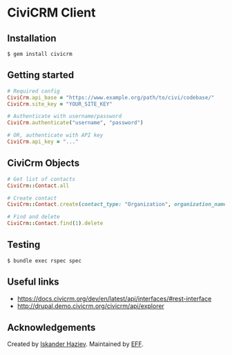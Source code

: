 # CiviCRM Client

## Installation

```
$ gem install civicrm
```

## Getting started

```ruby
# Required config
CiviCrm.api_base = "https://www.example.org/path/to/civi/codebase/"
CiviCrm.site_key = "YOUR_SITE_KEY"

# Authenticate with username/password
CiviCrm.authenticate("username", "password")

# OR, authenticate with API key
CiviCrm.api_key = "..."
```

## CiviCrm Objects

```ruby
# Get list of contacts
CiviCrm::Contact.all

# Create contact
CiviCrm::Contact.create(contact_type: "Organization", organization_name: "test")

# Find and delete
CiviCrm::Contact.find(1).delete
```

## Testing

```
$ bundle exec rspec spec
```

## Useful links

* https://docs.civicrm.org/dev/en/latest/api/interfaces/#rest-interface
* http://drupal.demo.civicrm.org/civicrm/api/explorer

## Acknowledgements

Created by [Iskander Haziev](https://github.com/gvalmon). Maintained by [EFF](https://www.eff.org/).
